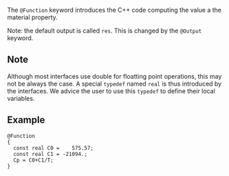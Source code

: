 The `@Function` keyword introduces the C++ code computing the value a
the material property.

Note: the default output is called `res`. This is changed by the
`@Output` keyword.

## Note

Although most interfaces use double for floatting point operations,
this may not be always the case. A special `typedef` named `real` is
thus introduced by the interfaces. We advice the user to use this
`typedef` to define their local variables.

## Example

~~~~{.cpp}
@Function
{
  const real C0 =    575.57;
  const real C1 = -21094.;
  Cp = C0+C1/T;
}
~~~~~~~~~~~~~~~~~~~~~~~~~~~~~
